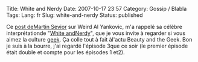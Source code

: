 Title: White and Nerdy
Date: 2007-10-17 23:57
Category: Gossip / Blabla
Tags:
Lang: fr
Slug: white-and-nerdy
Status: published

Ce [post deMartin Sevior](http://msevior.livejournal.com/18613.html) sur Weird Al Yankovic, m'a rappelé sa célèbre interprétationde "[White andNerdy](http://youtube.com/watch?v=-xEzGIuY7kw)", que je vous invite à regarder si vous aimez la culture [geek](http://fr.wikipedia.org/wiki/Geek). Ça colle tout à fait àl'actu Beauty and the Geek. Bon je suis à la bourre, j'ai regardé l'épisode 3que ce soir (le premier épisode était double et compte pour les épisodes 1 et2).
